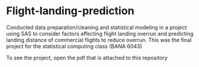 # Flight-landing-prediction
Conducted data preparation/cleaning and statistical modeling in a project using SAS to consider factors affecting flight landing overrun and predicting landing distance of commercial flights to reduce overrun. This was the final project for the statistical computing class (BANA 6043)

To see the project, open the pdf that is attached to this repository
